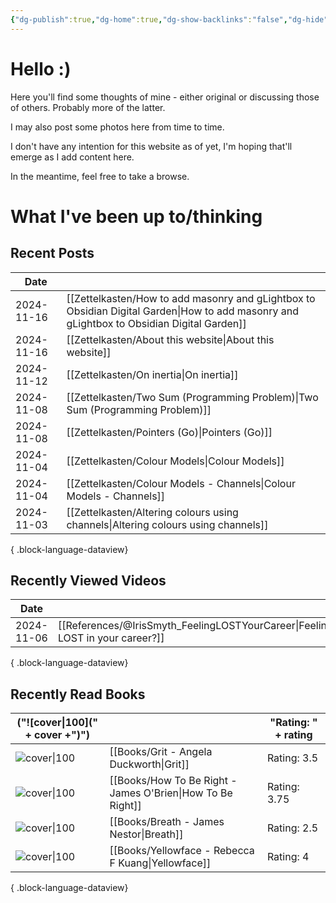 ```yaml
---
{"dg-publish":true,"dg-home":true,"dg-show-backlinks":"false","dg-hide":true,"cssClass":["cards","cards-2-3"],"dg-content-classes":["cards","cards-2-3","card-cols-4"],"permalink":"/home/","hide":true,"contentClasses":"cards cards-2-3 card-cols-4","tags":["gardenEntry"],"dgShowBacklinks":"false","dgPassFrontmatter":true,"noteIcon":"1","created":"2024-10-26T07:52:57.659+09:00"}
---
```


# Hello :)

Here you'll find some thoughts of mine - either original or discussing those of others. Probably more of the latter.

I may also post some photos here from time to time.

I don't have any intention for this website as of yet, I'm hoping that'll emerge as I add content here.

In the meantime, feel free to take a browse.

# What I've been up to/thinking

## Recent Posts
| Date       |                                                                                                                                              |
| ---------- | -------------------------------------------------------------------------------------------------------------------------------------------- |
| 2024-11-16 | [[Zettelkasten/How to add masonry and gLightbox to Obsidian Digital Garden\|How to add masonry and gLightbox to Obsidian Digital Garden]] |
| 2024-11-16 | [[Zettelkasten/About this website\|About this website]]                                                                                   |
| 2024-11-12 | [[Zettelkasten/On inertia\|On inertia]]                                                                                                   |
| 2024-11-08 | [[Zettelkasten/Two Sum (Programming Problem)\|Two Sum (Programming Problem)]]                                                             |
| 2024-11-08 | [[Zettelkasten/Pointers (Go)\|Pointers (Go)]]                                                                                             |
| 2024-11-04 | [[Zettelkasten/Colour Models\|Colour Models]]                                                                                             |
| 2024-11-04 | [[Zettelkasten/Colour Models - Channels\|Colour Models - Channels]]                                                                       |
| 2024-11-03 | [[Zettelkasten/Altering colours using channels\|Altering colours using channels]]                                                         |

{ .block-language-dataview}

## Recently Viewed Videos
| Date       |                                                                                  |
| ---------- | -------------------------------------------------------------------------------- |
| 2024-11-06 | [[References/@IrisSmyth_FeelingLOSTYourCareer\|Feeling LOST in your career?]] |

{ .block-language-dataview}

## Recently Read Books
| ("![cover\|100](" + cover +")")                                                                                                |                                                               | "Rating: " + rating |
| ------------------------------------------------------------------------------------------------------------------------------ | ------------------------------------------------------------- | ------------------- |
| ![cover\|100](http://books.google.com/books/content?id=p14yCwAAQBAJ&printsec=frontcover&img=1&zoom=5&edge=curl&source=gbs_api) | [[Books/Grit - Angela Duckworth\|Grit]]                    | Rating: 3.5         |
| ![cover\|100](http://books.google.com/books/content?id=QmVPDwAAQBAJ&printsec=frontcover&img=1&zoom=5&edge=curl&source=gbs_api) | [[Books/How To Be Right - James O'Brien\|How To Be Right]] | Rating: 3.75        |
| ![cover\|100](http://books.google.com/books/content?id=-ZuzDwAAQBAJ&printsec=frontcover&img=1&zoom=5&edge=curl&source=gbs_api) | [[Books/Breath - James Nestor\|Breath]]                    | Rating: 2.5         |
| ![cover\|100](http://books.google.com/books/content?id=crZ1EAAAQBAJ&printsec=frontcover&img=1&zoom=5&edge=curl&source=gbs_api) | [[Books/Yellowface - Rebecca F Kuang\|Yellowface]]         | Rating: 4           |

{ .block-language-dataview}